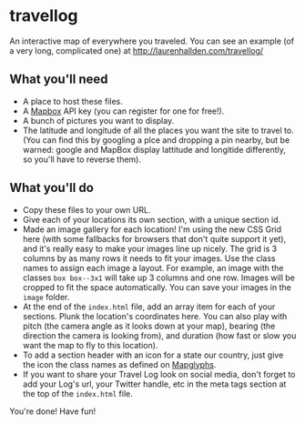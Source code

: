 # travellog
An interactive map of everywhere you traveled. You can see an example (of a very long, complicated one) at http://laurenhallden.com/travellog/

## What you'll need

- A place to host these files.
- A [Mapbox](https://www.mapbox.com/) API key (you can register for one for free!).
- A bunch of pictures you want to display.
- The latitude and longitude of all the places you want the site to travel to. (You can find this by googling a plce and dropping a pin nearby, but be warned: google and MapBox display lattitude and longitide differently, so you'll have to reverse them).

## What you'll do
- Copy these files to your own URL.
- Give each of your locations its own section, with a unique section id.
- Made an image gallery for each location! I'm using the new CSS Grid here (with some fallbacks for browsers that don't quite support it yet), and it's really easy to make your images line up nicely. The grid is 3 columns by as many rows it needs to fit your images. Use the class names to assign each image a layout. For example, an image with the classes `box box--3x1` will take up 3 columns and one row. Images will be cropped to fit the space automatically. You can save your images in the `image` folder.
- At the end of the `index.html` file, add an array item for each of your sections. Plunk the location's coordinates here. You can also play with pitch (the camera angle as it looks down at your map), bearing (the direction the camera is looking from), and duration (how fast or slow you want the map to fly to this location).
- To add a section header with an icon for a state our country, just give the icon the class names as defined on [Mapglyphs](http://mapglyphs.com/cheatsheet).
- If you want to share your Travel Log look on social media, don't forget to add your Log's url, your Twitter handle, etc in the meta tags section at the top of the `index.html` file.

You're done! Have fun!